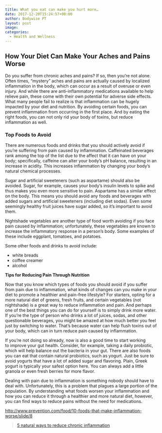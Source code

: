 ```yaml
---
title: What you eat can make you hurt more…
date: 2017-12-20T15:24:57+00:00
author: Bodywise PT
layout: post
image:
categories:
  - Health and Wellness
---
```

## How Your Diet Can Make Your Aches and Pains Worse

Do you suffer from chronic aches and pains? If so, then you&#8217;re not alone. Often times, &#8220;mystery&#8221; aches and pains are actually caused by localized inflammation in the body, which can occur as a result of overuse or even injury. And while there are anti-inflammatory medications available to help relieve pain, these come with their own potential for adverse side effects. What many people fail to realize is that inflammation can be hugely impacted by your diet and nutrition. By avoiding certain foods, you can prevent inflammation from occurring in the first place. And by eating the right foods, you can not only rid your body of toxins, but reduce inflammation as well.

### Top Foods to Avoid

There are numerous foods and drinks that you should actively avoid if you&#8217;re suffering from pain caused by inflammation. Caffeinated beverages rank among the top of the list due to the affect that it can have on your body; specifically, caffeine can alter your body&#8217;s pH balance, resulting in an increase in acidity. This increases inflammation by changing your body&#8217;s natural chemical processes.

Sugar and artificial sweeteners (such as aspartame) should also be avoided. Sugar, for example, causes your body&#8217;s insulin levels to spike and thus makes you even more sensitive to pain. Aspartame has a similar effect on the body. This means you should avoid any foods and beverages with added sugars and artificial sweeteners (including diet sodas). Even some seemingly healthy fruit juices have sugar added, so it&#8217;s important to avoid them.

Nightshade vegetables are another type of food worth avoiding if you face pain caused by inflammation; unfortunately, these vegetables are known to increase the inflammatory response in a person&#8217;s body. Some examples of these include eggplant, tomatoes, and potatoes.

Some other foods and drinks to avoid include:

  * white breads
  * coffee creamer
  * alcohol

**Tips for Reducing Pain Through Nutrition**

Now that you know which types of foods you should avoid if you suffer from pain due to inflammation, what kinds of changes can you make in your diet to promote a healthier and pain-free lifestyle? For starters, opting for a more natural diet of greens, fresh fruits, and certain vegetables (not nightshade) is a great way to reduce inflammation and pain. And perhaps one of the best things you can do for yourself is to simply drink more water. If you&#8217;re the type of person who drinks a lot of juices, sodas, and other questionable beverages, you might be amazed at how much better you feel just by switching to water. That&#8217;s because water can help flush toxins out of your body, which can in turn reduce pain caused by inflammation.

If you&#8217;re not doing so already, now is also a good time to start working to improve your gut health. Consider, for example, taking a daily probiotic, which will help balance out the bacteria in your gut. There are also foods you can eat that contain natural probiotics, such as yogurt. Just be sure to avoid yogurts that have a lot of added sugar and flavoring. Plain, Greek yogurt is typically your safest option here. You can always add a little granola or even fresh berries for more flavor.

Dealing with pain due to inflammation is something nobody should have to deal with. Unfortunately, this is a problem that plagues a large portion of the population. By understanding what foods worsen your inflammation and how you can reduce it through a healthier and more natural diet, however, you can find ways to reduce pains without the need for medications.

http://www.prevention.com/food/10-foods-that-make-inflammation-worse/slide/8

<blockquote data-secret="Lj1AVilinW" class="wp-embedded-content">
  <p>
    <a href="http://kriscarr.com/blog/5-tips-to-reduce-inflammation/">5 natural ways to reduce chronic inflammation</a>
  </p>
</blockquote>



&nbsp;
